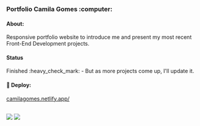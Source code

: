 <h3>Portfolio Camila Gomes :computer:</h3> 

<h4>About:</h4>
<p>Responsive portfolio website to introduce me and present my most recent Front-End Development projects. </p>

<h4>Status</h4>

<p>Finished :heavy_check_mark: - But as more projects come up, I'll update it. </p>
 
 #### :rocket: Deploy:
 [camilagomes.netlify.app/](https://bit.ly/3i3Le8j)
 
 <br>
 
<img src="https://img.shields.io/static/v1?label=Bootstrap&message=Framework&color=DarkViolet&style=for-the-badge&logo=bootstrap"/>
<img src="https://img.shields.io/static/v1?label=Netlify&message=deploy&color=blue&style=for-the-badge&logo=netlify"/>

